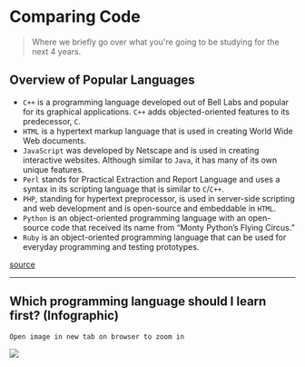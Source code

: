 # Comparing Code

> Where we briefly go over what you're going to be studying for the next 4 years.

## Overview of Popular Languages
- `C++` is a programming language developed out of Bell Labs and popular for its graphical applications. `C++` adds objected-oriented features to its predecessor, `C`.
- `HTML` is a hypertext markup language that is used in creating World Wide Web documents.
- `JavaScript` was developed by Netscape and is used in creating interactive websites. Although similar to `Java`, it has many of its own unique features.
- `Perl` stands for Practical Extraction and Report Language and uses a syntax in its scripting language that is similar to `C`/`C++`.
- `PHP`, standing for hypertext preprocessor, is used in server-side scripting and web development and is open-source and embeddable in `HTML`.
- `Python` is an object-oriented programming language with an open-source code that received its name from “Monty Python’s Flying Circus.”
- `Ruby` is an object-oriented programming language that can be used for everyday programming and testing prototypes.

[source](http://www.computerscienceonline.org/cs-programs-before-college/)

---

## Which programming language should I learn first? (Infographic)

`Open image in new tab on browser to zoom in`

![](http://cdn2.carlcheo.com/wp-content/uploads/2014/12/which-programming-language-should-i-learn-first-infographic.png)

